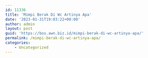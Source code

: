 ```yaml
---
id: 11336
title: 'Mimpi Berak Di Wc Artinya Apa'
date: '2023-01-31T19:03:22+00:00'
author: admin
layout: post
guid: 'https://bos.awn.biz.id/mimpi-berak-di-wc-artinya-apa/'
permalink: /mimpi-berak-di-wc-artinya-apa/
categories:
    - Uncategorized
---
```


